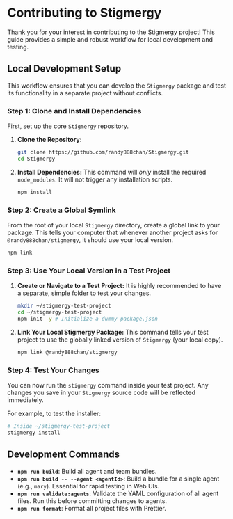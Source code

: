 # Contributing to Stigmergy

Thank you for your interest in contributing to the Stigmergy project! This guide provides a simple and robust workflow for local development and testing.

## Local Development Setup

This workflow ensures that you can develop the `Stigmergy` package and test its functionality in a separate project without conflicts.

### Step 1: Clone and Install Dependencies

First, set up the core `Stigmergy` repository.

1.  **Clone the Repository:**
    ```bash
    git clone https://github.com/randy888chan/Stigmergy.git
    cd Stigmergy
    ```

2.  **Install Dependencies:**
    This command will *only* install the required `node_modules`. It will not trigger any installation scripts.
    ```bash
    npm install
    ```

### Step 2: Create a Global Symlink

From the root of your local `Stigmergy` directory, create a global link to your package. This tells your computer that whenever another project asks for `@randy888chan/stigmergy`, it should use your local version.

```bash
npm link
```

### Step 3: Use Your Local Version in a Test Project

1.  **Create or Navigate to a Test Project:**
    It is highly recommended to have a separate, simple folder to test your changes.
    ```bash
    mkdir ~/stigmergy-test-project
    cd ~/stigmergy-test-project
    npm init -y # Initialize a dummy package.json
    ```

2.  **Link Your Local Stigmergy Package:**
    This command tells your test project to use the globally linked version of `Stigmergy` (your local copy).
    ```bash
    npm link @randy888chan/stigmergy
    ```

### Step 4: Test Your Changes

You can now run the `stigmergy` command inside your test project. Any changes you save in your `Stigmergy` source code will be reflected immediately.

For example, to test the installer:
```bash
# Inside ~/stigmergy-test-project
stigmergy install
```

## Development Commands

-   **`npm run build`**: Build all agent and team bundles.
-   **`npm run build -- --agent <agentId>`**: Build a bundle for a single agent (e.g., `mary`). Essential for rapid testing in Web UIs.
-   **`npm run validate:agents`**: Validate the YAML configuration of all agent files. Run this before committing changes to agents.
-   **`npm run format`**: Format all project files with Prettier.
